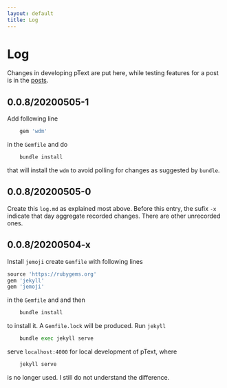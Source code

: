 ```yaml
---
layout: default
title: Log
---
```

# Log
Changes in developing pText are put here, while testing features for a post is in the [posts](blog).

## 0.0.8/20200505-1
Add following line
```python
	gem 'wdm'
```
in the ``Gemfile`` and do
```python
	bundle install
```
that will install the ``wdm`` to avoid polling for changes  as suggested by ``bundle``.

## 0.0.8/20200505-0
Create this ``log.md`` as explained most above. Before this entry, the sufix ``-x`` indicate that day aggregate recorded changes. There are other unrecorded ones.

## 0.0.8/20200504-x
Install ``jemoji`` create ``Gemfile`` with following lines
```python
source 'https://rubygems.org'
gem 'jekyll'
gem 'jemoji'
```
in the ``Gemfile`` and and then
```python
	bundle install
```
to install it. A ``Gemfile.lock`` will be produced. Run ``jekyll``
```python
	bundle exec jekyll serve
```
serve ``localhost:4000`` for local development of pText, where
```python
	jekyll serve
```
is no longer used. I still do not understand the difference.